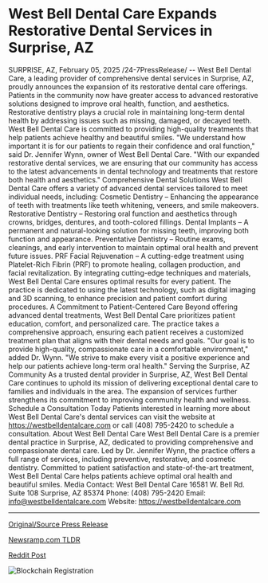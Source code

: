 # West Bell Dental Care Expands Restorative Dental Services in Surprise, AZ

SURPRISE, AZ, February 05, 2025 /24-7PressRelease/ -- West Bell Dental Care, a leading provider of comprehensive dental services in Surprise, AZ, proudly announces the expansion of its restorative dental care offerings. Patients in the community now have greater access to advanced restorative solutions designed to improve oral health, function, and aesthetics.  Restorative dentistry plays a crucial role in maintaining long-term dental health by addressing issues such as missing, damaged, or decayed teeth. West Bell Dental Care is committed to providing high-quality treatments that help patients achieve healthy and beautiful smiles.  "We understand how important it is for our patients to regain their confidence and oral function," said Dr. Jennifer Wynn, owner of West Bell Dental Care. "With our expanded restorative dental services, we are ensuring that our community has access to the latest advancements in dental technology and treatments that restore both health and aesthetics."  Comprehensive Dental Solutions  West Bell Dental Care offers a variety of advanced dental services tailored to meet individual needs, including:  Cosmetic Dentistry – Enhancing the appearance of teeth with treatments like teeth whitening, veneers, and smile makeovers.  Restorative Dentistry – Restoring oral function and aesthetics through crowns, bridges, dentures, and tooth-colored fillings.  Dental Implants – A permanent and natural-looking solution for missing teeth, improving both function and appearance.  Preventative Dentistry – Routine exams, cleanings, and early intervention to maintain optimal oral health and prevent future issues.  PRF Facial Rejuvenation – A cutting-edge treatment using Platelet-Rich Fibrin (PRF) to promote healing, collagen production, and facial revitalization.  By integrating cutting-edge techniques and materials, West Bell Dental Care ensures optimal results for every patient. The practice is dedicated to using the latest technology, such as digital imaging and 3D scanning, to enhance precision and patient comfort during procedures.  A Commitment to Patient-Centered Care  Beyond offering advanced dental treatments, West Bell Dental Care prioritizes patient education, comfort, and personalized care. The practice takes a comprehensive approach, ensuring each patient receives a customized treatment plan that aligns with their dental needs and goals.  "Our goal is to provide high-quality, compassionate care in a comfortable environment," added Dr. Wynn. "We strive to make every visit a positive experience and help our patients achieve long-term oral health."  Serving the Surprise, AZ Community  As a trusted dental provider in Surprise, AZ, West Bell Dental Care continues to uphold its mission of delivering exceptional dental care to families and individuals in the area. The expansion of services further strengthens its commitment to improving community health and wellness.  Schedule a Consultation Today  Patients interested in learning more about West Bell Dental Care's dental services can visit the website at https://westbelldentalcare.com or call (408) 795-2420 to schedule a consultation.  About West Bell Dental Care  West Bell Dental Care is a premier dental practice in Surprise, AZ, dedicated to providing comprehensive and compassionate dental care. Led by Dr. Jennifer Wynn, the practice offers a full range of services, including preventive, restorative, and cosmetic dentistry. Committed to patient satisfaction and state-of-the-art treatment, West Bell Dental Care helps patients achieve optimal oral health and beautiful smiles.  Media Contact: West Bell Dental Care 16581 W. Bell Rd. Suite 108 Surprise, AZ 85374 Phone: (408) 795-2420 Email: info@westbelldentalcare.com Website: https://westbelldentalcare.com 

---

[Original/Source Press Release](https://www.24-7pressrelease.com/press-release/519450/west-bell-dental-care-expands-restorative-dental-services-in-surprise-az)
                    

[Newsramp.com TLDR](https://newsramp.com/curated-news/west-bell-dental-care-expands-restorative-dental-services-in-surprise-az/be7fbd5a644f5dd42411d7c484efaa51) 

 



[Reddit Post](https://www.reddit.com/r/HealthCareNewsInfo/comments/1iigvqk/west_bell_dental_care_expands_restorative_dental/) 



![Blockchain Registration](https://cdn.newsramp.app/24-7PressRelease/qrcode/252/5/tarodJAF.webp)